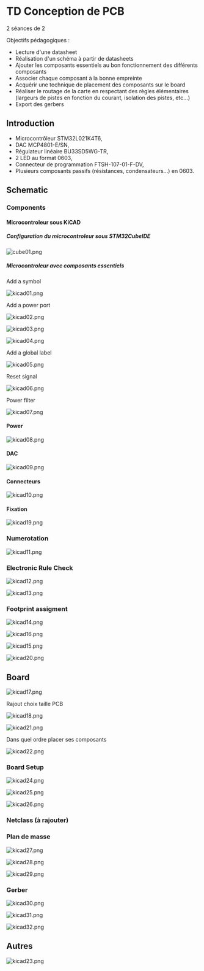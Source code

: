 # TD Conception de PCB

2 séances de 2

Objectifs pédagogiques :
* Lecture d'une datasheet
* Réalisation d'un schéma à partir de datasheets
* Ajouter les composants essentiels au bon fonctionnement des différents composants
* Associer chaque composant à la bonne empreinte
* Acquérir une technique de placement des composants sur le board
* Réaliser le routage de la carte en respectant des règles élémentaires (largeurs de pistes en fonction du courant, isolation des pistes, etc...)
* Export des gerbers

## Introduction 
* Microcontrôleur STM32L021K4T6,
* DAC MCP4801-E/SN,
* Régulateur linéaire BU33SD5WG-TR,
* 2 LED au format 0603,
* Connecteur de programmation FTSH-107-01-F-DV,
* Plusieurs composants passifs (résistances, condensateurs...) en 0603.

## Schematic

### Components

#### Microcontroleur sous KiCAD

##### Configuration du microcontroleur sous STM32CubeIDE
![cube01.png](./sources_fiack/sujet/figures/cube01.png)

##### Microcontroleur avec composants essentiels

Add a symbol

![kicad01.png](./sources_fiack/sujet/figures/kicad01.png)

Add a power port

![kicad02.png](./sources_fiack/sujet/figures/kicad02.png)

![kicad03.png](./sources_fiack/sujet/figures/kicad03.png)

![kicad04.png](./sources_fiack/sujet/figures/kicad04.png)

Add a global label

![kicad05.png](./sources_fiack/sujet/figures/kicad05.png)

Reset signal

![kicad06.png](./sources_fiack/sujet/figures/kicad06.png)

Power filter

![kicad07.png](./sources_fiack/sujet/figures/kicad07.png)

#### Power

![kicad08.png](./sources_fiack/sujet/figures/kicad08.png)

#### DAC

![kicad09.png](./sources_fiack/sujet/figures/kicad09.png)

#### Connecteurs

![kicad10.png](./sources_fiack/sujet/figures/kicad10.png)

#### Fixation

![kicad19.png](./sources_fiack/sujet/figures/kicad19.png)

### Numerotation

![kicad11.png](./sources_fiack/sujet/figures/kicad11.png)

### Electronic Rule Check

![kicad12.png](./sources_fiack/sujet/figures/kicad12.png)

![kicad13.png](./sources_fiack/sujet/figures/kicad13.png)

### Footprint assigment

![kicad14.png](./sources_fiack/sujet/figures/kicad14.png)

![kicad16.png](./sources_fiack/sujet/figures/kicad16.png)

![kicad15.png](./sources_fiack/sujet/figures/kicad15.png)

![kicad20.png](./sources_fiack/sujet/figures/kicad20.png)

## Board

![kicad17.png](./sources_fiack/sujet/figures/kicad17.png)

Rajout choix taille PCB

![kicad18.png](./sources_fiack/sujet/figures/kicad18.png)

![kicad21.png](./sources_fiack/sujet/figures/kicad21.png)

Dans quel ordre placer ses composants

![kicad22.png](./sources_fiack/sujet/figures/kicad22.png)

### Board Setup

![kicad24.png](./sources_fiack/sujet/figures/kicad24.png)

![kicad25.png](./sources_fiack/sujet/figures/kicad25.png)

![kicad26.png](./sources_fiack/sujet/figures/kicad26.png)

### Netclass (à rajouter)
### Plan de masse

![kicad27.png](./sources_fiack/sujet/figures/kicad27.png)

![kicad28.png](./sources_fiack/sujet/figures/kicad28.png)

![kicad29.png](./sources_fiack/sujet/figures/kicad29.png)

### Gerber

![kicad30.png](./sources_fiack/sujet/figures/kicad30.png)

![kicad31.png](./sources_fiack/sujet/figures/kicad31.png)

![kicad32.png](./sources_fiack/sujet/figures/kicad32.png)


## Autres
![kicad23.png](./sources_fiack/sujet/figures/kicad23.png)

          
